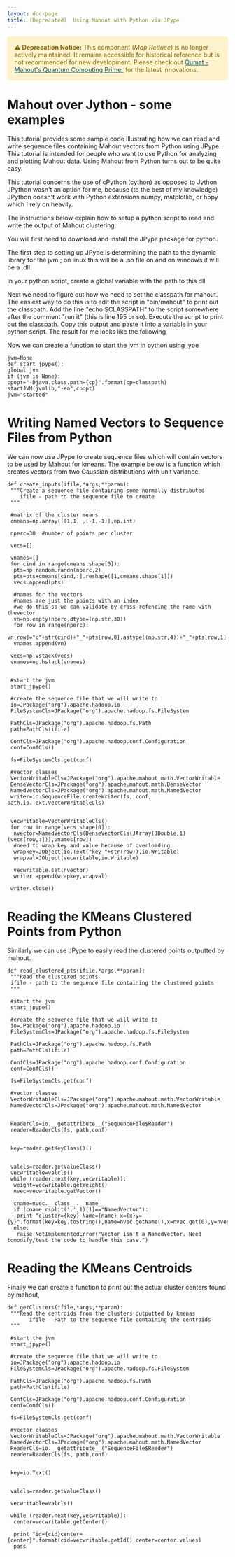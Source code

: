 ```yaml
---
layout: doc-page
title: (Deprecated)  Using Mahout with Python via JPype
---
```


<div style="background-color: #fff3cd; color: #856404; border: 1px solid #ffeeba; padding: 15px; border-radius: 5px; margin-bottom: 20px;"> <strong>⚠️ Deprecation Notice:</strong> This component (<em>Map Reduce</em>) is no longer actively maintained. It remains accessible for historical reference but is not recommended for new development.  Please check out <a href="https://mahout.apache.org/quantum-computing-primer/" style="color: #0c5460; text-decoration: underline;">Qumat - Mahout's Quantum Computing Primer</a> for the latest innovations.</div>

<a name="UsingMahoutwithPythonviaJPype-overview"></a>
# Mahout over Jython - some examples
This tutorial provides some sample code illustrating how we can read and
write sequence files containing Mahout vectors from Python using JPype.
This tutorial is intended for people who want to use Python for analyzing
and plotting Mahout data. Using Mahout from Python turns out to be quite
easy.

This tutorial concerns the use of cPython (cython) as opposed to Jython.
JPython wasn't an option for me, because  (to the best of my knowledge)
JPython doesn't work with Python extensions numpy, matplotlib, or h5py
which I rely on heavily.

The instructions below explain how to setup a python script to read and
write the output of Mahout clustering.

You will first need to download and install the JPype package for python.

The first step to setting up JPype is determining the path to the dynamic
library for the jvm ; on linux this will be a .so file on and on windows it
will be a .dll.

In your python script, create a global variable with the path to this dll



Next we need to figure out how we need to set the classpath for mahout. The
easiest way to do this is to edit the script in "bin/mahout" to print out
the classpath. Add the line "echo $CLASSPATH" to the script somewhere after
the comment "run it" (this is line 195 or so). Execute the script to print
out the classpath.  Copy this output and paste it into a variable in your
python script. The result for me looks like the following




Now we can create a function to start the jvm in python using jype

    jvm=None
    def start_jpype():
    global jvm
    if (jvm is None):
    cpopt="-Djava.class.path={cp}".format(cp=classpath)
    startJVM(jvmlib,"-ea",cpopt)
    jvm="started"



<a name="UsingMahoutwithPythonviaJPype-WritingNamedVectorstoSequenceFilesfromPython"></a>
# Writing Named Vectors to Sequence Files from Python
We can now use JPype to create sequence files which will contain vectors to
be used by Mahout for kmeans. The example below is a function which creates
vectors from two Gaussian distributions with unit variance.


    def create_inputs(ifile,*args,**param):
     """Create a sequence file containing some normally distributed
    	ifile - path to the sequence file to create
     """
     
     #matrix of the cluster means
     cmeans=np.array([[1,1] ,[-1,-1]],np.int)
     
     nperc=30  #number of points per cluster
     
     vecs=[]
     
     vnames=[]
     for cind in range(cmeans.shape[0]):
      pts=np.random.randn(nperc,2)
      pts=pts+cmeans[cind,:].reshape([1,cmeans.shape[1]])
      vecs.append(pts)
     
      #names for the vectors
      #names are just the points with an index
      #we do this so we can validate by cross-refencing the name with thevector
      vn=np.empty(nperc,dtype=(np.str,30))
      for row in range(nperc):
       vn[row]="c"+str(cind)+"_"+pts[row,0].astype((np.str,4))+"_"+pts[row,1].astype((np.str,4))
      vnames.append(vn)
      
     vecs=np.vstack(vecs)
     vnames=np.hstack(vnames)
     
    
     #start the jvm
     start_jpype()
     
     #create the sequence file that we will write to
     io=JPackage("org").apache.hadoop.io 
     FileSystemCls=JPackage("org").apache.hadoop.fs.FileSystem
     
     PathCls=JPackage("org").apache.hadoop.fs.Path
     path=PathCls(ifile)
    
     ConfCls=JPackage("org").apache.hadoop.conf.Configuration 
     conf=ConfCls()
     
     fs=FileSystemCls.get(conf)
     
     #vector classes
     VectorWritableCls=JPackage("org").apache.mahout.math.VectorWritable
     DenseVectorCls=JPackage("org").apache.mahout.math.DenseVector
     NamedVectorCls=JPackage("org").apache.mahout.math.NamedVector
     writer=io.SequenceFile.createWriter(fs, conf, path,io.Text,VectorWritableCls)
     
     
     vecwritable=VectorWritableCls()
     for row in range(vecs.shape[0]):
      nvector=NamedVectorCls(DenseVectorCls(JArray(JDouble,1)(vecs[row,:])),vnames[row])
      #need to wrap key and value because of overloading
      wrapkey=JObject(io.Text("key "+str(row)),io.Writable)
      wrapval=JObject(vecwritable,io.Writable)
      
      vecwritable.set(nvector)
      writer.append(wrapkey,wrapval)
      
     writer.close()


<a name="UsingMahoutwithPythonviaJPype-ReadingtheKMeansClusteredPointsfromPython"></a>
# Reading the KMeans Clustered Points from Python
Similarly we can use JPype to easily read the clustered points outputted by
mahout.

    def read_clustered_pts(ifile,*args,**param):
     """Read the clustered points
     ifile - path to the sequence file containing the clustered points
     """ 
    
     #start the jvm
     start_jpype()
     
     #create the sequence file that we will write to
     io=JPackage("org").apache.hadoop.io 
     FileSystemCls=JPackage("org").apache.hadoop.fs.FileSystem
     
     PathCls=JPackage("org").apache.hadoop.fs.Path
     path=PathCls(ifile)
    
     ConfCls=JPackage("org").apache.hadoop.conf.Configuration 
     conf=ConfCls()
     
     fs=FileSystemCls.get(conf)
     
     #vector classes
     VectorWritableCls=JPackage("org").apache.mahout.math.VectorWritable
     NamedVectorCls=JPackage("org").apache.mahout.math.NamedVector
     
     
     ReaderCls=io.__getattribute__("SequenceFile$Reader") 
     reader=ReaderCls(fs, path,conf)
     
    
     key=reader.getKeyClass()()
     
    
     valcls=reader.getValueClass()
     vecwritable=valcls()
     while (reader.next(key,vecwritable)):	
      weight=vecwritable.getWeight()
      nvec=vecwritable.getVector()
      
      cname=nvec.__class__.__name__
      if (cname.rsplit('.',1)[1]=="NamedVector"):  
       print "cluster={key} Name={name} x={x}y={y}".format(key=key.toString(),name=nvec.getName(),x=nvec.get(0),y=nvec.get(1))
      else:
       raise NotImplementedError("Vector isn't a NamedVector. Need tomodify/test the code to handle this case.")


<a name="UsingMahoutwithPythonviaJPype-ReadingtheKMeansCentroids"></a>
# Reading the KMeans Centroids
Finally we can create a function to print out the actual cluster centers
found by mahout,

    def getClusters(ifile,*args,**param):
     """Read the centroids from the clusters outputted by kmenas
    	   ifile - Path to the sequence file containing the centroids
     """ 
    
     #start the jvm
     start_jpype()
     
     #create the sequence file that we will write to
     io=JPackage("org").apache.hadoop.io 
     FileSystemCls=JPackage("org").apache.hadoop.fs.FileSystem
     
     PathCls=JPackage("org").apache.hadoop.fs.Path
     path=PathCls(ifile)
    
     ConfCls=JPackage("org").apache.hadoop.conf.Configuration 
     conf=ConfCls()
     
     fs=FileSystemCls.get(conf)
     
     #vector classes
     VectorWritableCls=JPackage("org").apache.mahout.math.VectorWritable
     NamedVectorCls=JPackage("org").apache.mahout.math.NamedVector
     ReaderCls=io.__getattribute__("SequenceFile$Reader")
     reader=ReaderCls(fs, path,conf)
     
    
     key=io.Text()
     
    
     valcls=reader.getValueClass()
    
     vecwritable=valcls()
     
     while (reader.next(key,vecwritable)):	
      center=vecwritable.getCenter()
      
      print "id={cid}center={center}".format(cid=vecwritable.getId(),center=center.values)
      pass

